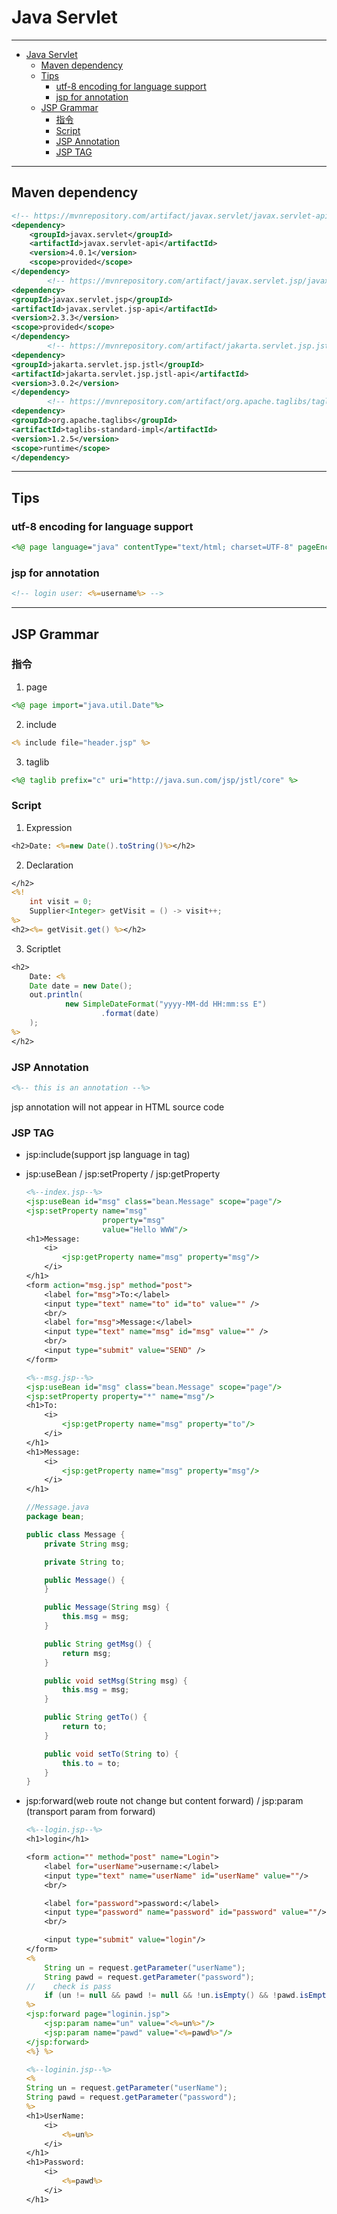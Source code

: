 # Java Servlet
---
- [Java Servlet](#java-servlet)
  - [Maven dependency](#maven-dependency)
  - [Tips](#tips)
    - [utf-8 encoding for language support](#utf-8-encoding-for-language-support)
    - [jsp for annotation](#jsp-for-annotation)
  - [JSP Grammar](#jsp-grammar)
    - [指令](#指令)
    - [Script](#script)
    - [JSP Annotation](#jsp-annotation)
    - [JSP TAG](#jsp-tag)


---
## Maven dependency
```xml
<!-- https://mvnrepository.com/artifact/javax.servlet/javax.servlet-api -->
<dependency>
    <groupId>javax.servlet</groupId>
    <artifactId>javax.servlet-api</artifactId>
    <version>4.0.1</version>
    <scope>provided</scope>
</dependency>
        <!-- https://mvnrepository.com/artifact/javax.servlet.jsp/javax.servlet.jsp-api -->
<dependency>
<groupId>javax.servlet.jsp</groupId>
<artifactId>javax.servlet.jsp-api</artifactId>
<version>2.3.3</version>
<scope>provided</scope>
</dependency>
        <!-- https://mvnrepository.com/artifact/jakarta.servlet.jsp.jstl/jakarta.servlet.jsp.jstl-api -->
<dependency>
<groupId>jakarta.servlet.jsp.jstl</groupId>
<artifactId>jakarta.servlet.jsp.jstl-api</artifactId>
<version>3.0.2</version>
</dependency>
        <!-- https://mvnrepository.com/artifact/org.apache.taglibs/taglibs-standard-impl -->
<dependency>
<groupId>org.apache.taglibs</groupId>
<artifactId>taglibs-standard-impl</artifactId>
<version>1.2.5</version>
<scope>runtime</scope>
</dependency>
```
---
## Tips
### utf-8 encoding for language support
```jsp
<%@ page language="java" contentType="text/html; charset=UTF-8" pageEncoding="UTF-8"%>
```
### jsp for annotation
```jsp
<!-- login user: <%=username%> -->
```
---
## JSP Grammar
### 指令
1. page
```jsp
<%@ page import="java.util.Date"%>
```
2. include
```jsp
<% include file="header.jsp" %>
```
3. taglib
```jsp
<%@ taglib prefix="c" uri="http://java.sun.com/jsp/jstl/core" %>
```
### Script
1. Expression
```jsp
<h2>Date: <%=new Date().toString()%></h2>
```
2. Declaration
```jsp
</h2>
<%!
    int visit = 0;
    Supplier<Integer> getVisit = () -> visit++;
%>
<h2><%= getVisit.get() %></h2>
```
3. Scriptlet
```jsp
<h2>
    Date: <%
    Date date = new Date();
    out.println(
            new SimpleDateFormat("yyyy-MM-dd HH:mm:ss E")
                    .format(date)
    );
%>
</h2>
```
### JSP Annotation
```jsp
<%-- this is an annotation --%>
```
jsp annotation will not appear in HTML source code
### JSP TAG

- jsp:include(support jsp language in tag)

- jsp:useBean / jsp:setProperty / jsp:getProperty

  ```jsp
  <%--index.jsp--%>
  <jsp:useBean id="msg" class="bean.Message" scope="page"/>
  <jsp:setProperty name="msg"
                   property="msg"
                   value="Hello WWW"/>
  <h1>Message:
      <i>
          <jsp:getProperty name="msg" property="msg"/>
      </i>
  </h1>
  <form action="msg.jsp" method="post">
      <label for="msg">To:</label>
      <input type="text" name="to" id="to" value="" />
      <br/>
      <label for="msg">Message:</label>
      <input type="text" name="msg" id="msg" value="" />
      <br/>
      <input type="submit" value="SEND" />
  </form>
  
  <%--msg.jsp--%>
  <jsp:useBean id="msg" class="bean.Message" scope="page"/>
  <jsp:setProperty property="*" name="msg"/>
  <h1>To:
      <i>
          <jsp:getProperty name="msg" property="to"/>
      </i>
  </h1>
  <h1>Message:
      <i>
          <jsp:getProperty name="msg" property="msg"/>
      </i>
  </h1>
  ```

  ```java
  //Message.java
  package bean;
  
  public class Message {
      private String msg;
  
      private String to;
  
      public Message() {
      }
  
      public Message(String msg) {
          this.msg = msg;
      }
  
      public String getMsg() {
          return msg;
      }
  
      public void setMsg(String msg) {
          this.msg = msg;
      }
  
      public String getTo() {
          return to;
      }
  
      public void setTo(String to) {
          this.to = to;
      }
  }
  ```

- jsp:forward(web route not change but content forward) / jsp:param (transport param from forward)

  ```jsp
  <%--login.jsp--%>
  <h1>login</h1>
  
  <form action="" method="post" name="Login">
      <label for="userName">username:</label>
      <input type="text" name="userName" id="userName" value=""/>
      <br/>
  
      <label for="password">password:</label>
      <input type="password" name="password" id="password" value=""/>
      <br/>
  
      <input type="submit" value="login"/>
  </form>
  <%
      String un = request.getParameter("userName");
      String pawd = request.getParameter("password");
  //    check is pass
      if (un != null && pawd != null && !un.isEmpty() && !pawd.isEmpty()) {
  %>
  <jsp:forward page="loginin.jsp">
      <jsp:param name="un" value="<%=un%>"/>
      <jsp:param name="pawd" value="<%=pawd%>"/>
  </jsp:forward>
  <%} %>
  
  <%--loginin.jsp--%>
  <%
  String un = request.getParameter("userName");
  String pawd = request.getParameter("password");
  %>
  <h1>UserName:
      <i>
          <%=un%>
      </i>
  </h1>
  <h1>Password:
      <i>
          <%=pawd%>
      </i>
  </h1>
  ```

  
